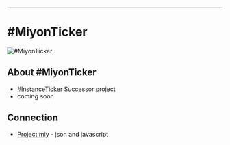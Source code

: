 <hr>

# #MiyonTicker

![#MiyonTicker](https://raw.githubusercontent.com/MiyonMiyon/MiyonTicker/master/about.png "#MiyonTicker")

## About #MiyonTicker

- [#InstanceTicker](https://github.com/MiyonMiyon/InstanceTicker/) Successor project
- coming soon

## Connection
- [Project miy](https://github.com/MiyonMiyon/miy/) - json and javascript


